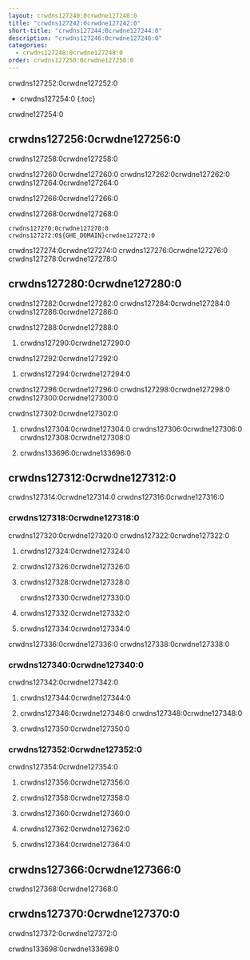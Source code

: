 ```yaml
---
layout: crwdns127240:0crwdne127240:0
title: "crwdns127242:0crwdne127242:0"
short-title: "crwdns127244:0crwdne127244:0"
description: "crwdns127246:0crwdne127246:0"
categories:
  - crwdns127248:0crwdne127248:0
order: crwdns127250:0crwdne127250:0
---
```

crwdns127252:0crwdne127252:0

* crwdns127254:0
{:toc}


crwdne127254:0

## crwdns127256:0crwdne127256:0

crwdns127258:0crwdne127258:0

crwdns127260:0crwdne127260:0 crwdns127262:0crwdne127262:0 crwdns127264:0crwdne127264:0

crwdns127266:0crwdne127266:0

crwdns127268:0crwdne127268:0

    crwdns127270:0crwdne127270:0
    crwdns127272:0${GHE_DOMAIN}crwdne127272:0
    

crwdns127274:0crwdne127274:0 crwdns127276:0crwdne127276:0 crwdns127278:0crwdne127278:0

## crwdns127280:0crwdne127280:0

crwdns127282:0crwdne127282:0 crwdns127284:0crwdne127284:0 crwdns127286:0crwdne127286:0

crwdns127288:0crwdne127288:0

1. crwdns127290:0crwdne127290:0

crwdns127292:0crwdne127292:0

1. crwdns127294:0crwdne127294:0

crwdns127296:0crwdne127296:0 crwdns127298:0crwdne127298:0 crwdns127300:0crwdne127300:0

crwdns127302:0crwdne127302:0

1. crwdns127304:0crwdne127304:0 crwdns127306:0crwdne127306:0 crwdns127308:0crwdne127308:0

2. crwdns133696:0crwdne133696:0

## crwdns127312:0crwdne127312:0

crwdns127314:0crwdne127314:0 crwdns127316:0crwdne127316:0

### crwdns127318:0crwdne127318:0

crwdns127320:0crwdne127320:0 crwdns127322:0crwdne127322:0

1. crwdns127324:0crwdne127324:0

2. crwdns127326:0crwdne127326:0

3. crwdns127328:0crwdne127328:0

    crwdns127330:0crwdne127330:0
    

1. crwdns127332:0crwdne127332:0

2. crwdns127334:0crwdne127334:0

crwdns127336:0crwdne127336:0 crwdns127338:0crwdne127338:0

### crwdns127340:0crwdne127340:0

crwdns127342:0crwdne127342:0

1. crwdns127344:0crwdne127344:0

2. crwdns127346:0crwdne127346:0 crwdns127348:0crwdne127348:0

3. crwdns127350:0crwdne127350:0

### crwdns127352:0crwdne127352:0

crwdns127354:0crwdne127354:0

1. crwdns127356:0crwdne127356:0

2. crwdns127358:0crwdne127358:0

3. crwdns127360:0crwdne127360:0

4. crwdns127362:0crwdne127362:0

5. crwdns127364:0crwdne127364:0

## crwdns127366:0crwdne127366:0

crwdns127368:0crwdne127368:0

## crwdns127370:0crwdne127370:0

crwdns127372:0crwdne127372:0

crwdns133698:0crwdne133698:0